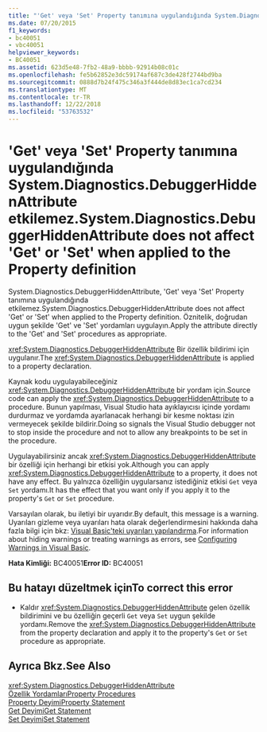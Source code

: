 ```yaml
---
title: "'Get' veya 'Set' Property tanımına uygulandığında System.Diagnostics.DebuggerHiddenAttribute etkilemez."
ms.date: 07/20/2015
f1_keywords:
- bc40051
- vbc40051
helpviewer_keywords:
- BC40051
ms.assetid: 623d5e48-7fb2-48a9-bbbb-92914b08c01c
ms.openlocfilehash: fe5b62852e3dc59174af687c3de428f2744bd9ba
ms.sourcegitcommit: 0888d7b24f475c346a3f444de8d83ec1ca7cd234
ms.translationtype: MT
ms.contentlocale: tr-TR
ms.lasthandoff: 12/22/2018
ms.locfileid: "53763532"
---
```

# <a name="systemdiagnosticsdebuggerhiddenattribute-does-not-affect-get-or-set-when-applied-to-the-property-definition"></a><span data-ttu-id="b641e-102">'Get' veya 'Set' Property tanımına uygulandığında System.Diagnostics.DebuggerHiddenAttribute etkilemez.</span><span class="sxs-lookup"><span data-stu-id="b641e-102">System.Diagnostics.DebuggerHiddenAttribute does not affect 'Get' or 'Set' when applied to the Property definition</span></span>
<span data-ttu-id="b641e-103">System.Diagnostics.DebuggerHiddenAttribute, 'Get' veya 'Set' Property tanımına uygulandığında etkilemez.</span><span class="sxs-lookup"><span data-stu-id="b641e-103">System.Diagnostics.DebuggerHiddenAttribute does not affect 'Get' or 'Set' when applied to the Property definition.</span></span> <span data-ttu-id="b641e-104">Öznitelik, doğrudan uygun şekilde 'Get' ve 'Set' yordamları uygulayın.</span><span class="sxs-lookup"><span data-stu-id="b641e-104">Apply the attribute directly to the 'Get' and 'Set' procedures as appropriate.</span></span>  
  
 <span data-ttu-id="b641e-105"><xref:System.Diagnostics.DebuggerHiddenAttribute> Bir özellik bildirimi için uygulanır.</span><span class="sxs-lookup"><span data-stu-id="b641e-105">The <xref:System.Diagnostics.DebuggerHiddenAttribute> is applied to a property declaration.</span></span>  
  
 <span data-ttu-id="b641e-106">Kaynak kodu uygulayabileceğiniz <xref:System.Diagnostics.DebuggerHiddenAttribute> bir yordam için.</span><span class="sxs-lookup"><span data-stu-id="b641e-106">Source code can apply the <xref:System.Diagnostics.DebuggerHiddenAttribute> to a procedure.</span></span> <span data-ttu-id="b641e-107">Bunun yapılması, Visual Studio hata ayıklayıcısı içinde yordamı durdurmaz ve yordamda ayarlanacak herhangi bir kesme noktası izin vermeyecek şekilde bildirir.</span><span class="sxs-lookup"><span data-stu-id="b641e-107">Doing so signals the Visual Studio debugger not to stop inside the procedure and not to allow any breakpoints to be set in the procedure.</span></span>  
  
 <span data-ttu-id="b641e-108">Uygulayabilirsiniz ancak <xref:System.Diagnostics.DebuggerHiddenAttribute> bir özelliği için herhangi bir etkisi yok.</span><span class="sxs-lookup"><span data-stu-id="b641e-108">Although you can apply <xref:System.Diagnostics.DebuggerHiddenAttribute> to a property, it does not have any effect.</span></span> <span data-ttu-id="b641e-109">Bu yalnızca özelliğin uygularsanız istediğiniz etkisi `Get` veya `Set` yordamı.</span><span class="sxs-lookup"><span data-stu-id="b641e-109">It has the effect that you want only if you apply it to the property's `Get` or `Set` procedure.</span></span>  
  
 <span data-ttu-id="b641e-110">Varsayılan olarak, bu iletiyi bir uyarıdır.</span><span class="sxs-lookup"><span data-stu-id="b641e-110">By default, this message is a warning.</span></span> <span data-ttu-id="b641e-111">Uyarıları gizleme veya uyarıları hata olarak değerlendirmesini hakkında daha fazla bilgi için bkz: [Visual Basic'teki uyarıları yapılandırma](/visualstudio/ide/configuring-warnings-in-visual-basic).</span><span class="sxs-lookup"><span data-stu-id="b641e-111">For information about hiding warnings or treating warnings as errors, see [Configuring Warnings in Visual Basic](/visualstudio/ide/configuring-warnings-in-visual-basic).</span></span>  
  
 <span data-ttu-id="b641e-112">**Hata Kimliği:** BC40051</span><span class="sxs-lookup"><span data-stu-id="b641e-112">**Error ID:** BC40051</span></span>  
  
## <a name="to-correct-this-error"></a><span data-ttu-id="b641e-113">Bu hatayı düzeltmek için</span><span class="sxs-lookup"><span data-stu-id="b641e-113">To correct this error</span></span>  
  
-   <span data-ttu-id="b641e-114">Kaldır <xref:System.Diagnostics.DebuggerHiddenAttribute> gelen özellik bildirimini ve bu özelliğin geçerli `Get` veya `Set` uygun şekilde yordamı.</span><span class="sxs-lookup"><span data-stu-id="b641e-114">Remove the <xref:System.Diagnostics.DebuggerHiddenAttribute> from the property declaration and apply it to the property's `Get` or `Set` procedure as appropriate.</span></span>  
  
## <a name="see-also"></a><span data-ttu-id="b641e-115">Ayrıca Bkz.</span><span class="sxs-lookup"><span data-stu-id="b641e-115">See Also</span></span>  
 <xref:System.Diagnostics.DebuggerHiddenAttribute>  
 [<span data-ttu-id="b641e-116">Özellik Yordamları</span><span class="sxs-lookup"><span data-stu-id="b641e-116">Property Procedures</span></span>](../../visual-basic/programming-guide/language-features/procedures/property-procedures.md)  
 [<span data-ttu-id="b641e-117">Property Deyimi</span><span class="sxs-lookup"><span data-stu-id="b641e-117">Property Statement</span></span>](../../visual-basic/language-reference/statements/property-statement.md)  
 [<span data-ttu-id="b641e-118">Get Deyimi</span><span class="sxs-lookup"><span data-stu-id="b641e-118">Get Statement</span></span>](../../visual-basic/language-reference/statements/get-statement.md)  
 [<span data-ttu-id="b641e-119">Set Deyimi</span><span class="sxs-lookup"><span data-stu-id="b641e-119">Set Statement</span></span>](../../visual-basic/language-reference/statements/set-statement.md)
